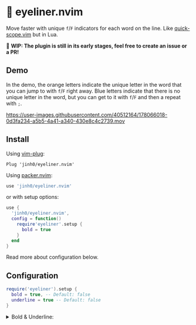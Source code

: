 # 👀 eyeliner.nvim
Move faster with unique `f`/`F` indicators for each word on the line.
Like [quick-scope.vim](https://github.com/unblevable/quick-scope) but in Lua.

🚧 **WIP: The plugin is still in its early stages, feel free to create an issue or a PR!**

## Demo
In the demo, the orange letters indicate the unique letter in the word that you can jump to with `f`/`F` right away.
Blue letters indicate that there is no unique letter in the word, but you can get to it with `f`/`F` and then a repeat with `;`.

https://user-images.githubusercontent.com/40512164/178066018-0d3fa234-a5b5-4a41-a340-430e8c4c2739.mov

## Install
Using [vim-plug](https://github.com/junegunn/vim-plug):
```
Plug 'jinh0/eyeliner.nvim'
```

Using [packer.nvim](https://github.com/wbthomason/packer.nvim):
```lua
use 'jinh0/eyeliner.nvim'
```

or with setup options:
```lua
use {
  'jinh0/eyeliner.nvim',
  config = function()
    require'eyeliner'.setup {
      bold = true
    }
  end
}
```
Read more about configuration below.

## Configuration

```lua
require('eyeliner').setup {
  bold = true, -- Default: false
  underline = true -- Default: false
}
```

<details>
<summary>
Bold & Underline:
</summary>

![Bold & underline](https://user-images.githubusercontent.com/40512164/178532882-2e50ccf6-4134-48df-bd2c-e61e099d00b0.png)

</details>
